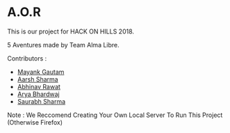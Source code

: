 # A.O.R
This is our project for HACK ON HILLS 2018.

5 Aventures made by Team Alma Libre.

Contributors :

- [Mayank Gautam](https://github.com/thegitone23)
- [Aarsh Sharma](https://github.com/aarsh-sharma)
- [Abhinav Rawat](https://github.com/abhinav-rwt)
-  [Arya Bhardwaj](https://github.com/ARYA-BHARDWAJ)
- [Saurabh Sharma](https://github.com/SaurabhSharma99)

Note : We Reccomend Creating Your Own Local Server To Run This Project (Otherwise Firefox)
